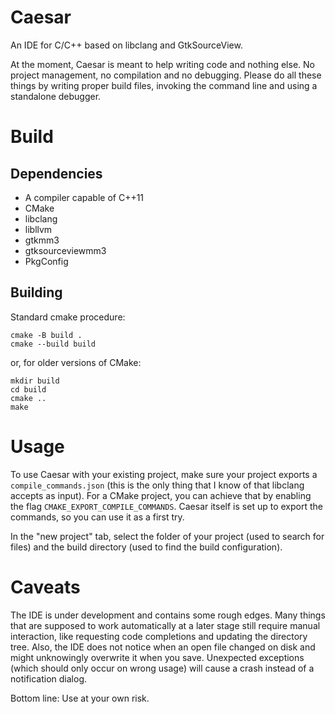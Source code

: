 # Caesar

An IDE for C/C++ based on libclang and GtkSourceView.

At the moment, Caesar is meant to help writing code and nothing else.
No project management, no compilation and no debugging.
Please do all these things by writing proper build files, invoking the command line and using a standalone debugger.

# Build

## Dependencies

* A compiler capable of C++11
* CMake
* libclang
* libllvm
* gtkmm3
* gtksourceviewmm3
* PkgConfig

## Building

Standard cmake procedure:

```
cmake -B build .
cmake --build build
```

or, for older versions of CMake:

```
mkdir build
cd build
cmake ..
make
```

# Usage

To use Caesar with your existing project, make sure your project exports a `compile_commands.json`
(this is the only thing that I know of that libclang accepts as input).
For a CMake project, you can achieve that by enabling the flag `CMAKE_EXPORT_COMPILE_COMMANDS`.
Caesar itself is set up to export the commands, so you can use it as a first try.

In the "new project" tab, select the folder of your project (used to search for files) and the build directory
(used to find the build configuration).


# Caveats

The IDE is under development and contains some rough edges.
Many things that are supposed to work automatically at a later stage still require manual interaction, like
requesting code completions and updating the directory tree.
Also, the IDE does not notice when an open file changed on disk and might unknowingly overwrite it when you save.
Unexpected exceptions (which should only occur on wrong usage) will cause a crash instead of a notification dialog.

Bottom line: Use at your own risk.


